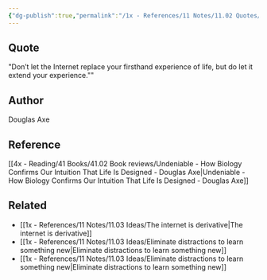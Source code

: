 ```yaml
---
{"dg-publish":true,"permalink":"/1x - References/11 Notes/11.02 Quotes/Don’t let the Internet replace your firsthand experience of life, but do let it extend your experience - Douglas Axe/","title":"Don’t let the Internet replace your firsthand experience of life, but do let it extend your experience - Douglas Axe","noteIcon":""}
---
```



## Quote
"Don’t let the Internet replace your firsthand experience of life, but do let it extend your experience.""

## Author
Douglas Axe

## Reference
[[4x - Reading/41 Books/41.02 Book reviews/Undeniable - How Biology Confirms Our Intuition That Life Is Designed - Douglas Axe\|Undeniable - How Biology Confirms Our Intuition That Life Is Designed - Douglas Axe]]

## Related
- [[1x - References/11 Notes/11.03 Ideas/The internet is derivative\|The internet is derivative]]
- [[1x - References/11 Notes/11.03 Ideas/Eliminate distractions to learn something new\|Eliminate distractions to learn something new]]
- [[1x - References/11 Notes/11.03 Ideas/Eliminate distractions to learn something new\|Eliminate distractions to learn something new]]